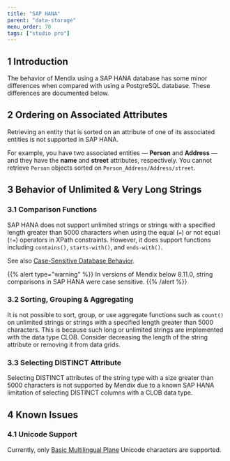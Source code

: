 ```yaml
---
title: "SAP HANA"
parent: "data-storage"
menu_order: 70
tags: ["studio pro"]
---
```


## 1 Introduction

The behavior of Mendix using a SAP HANA  database has some minor differences when compared with using a PostgreSQL database. These differences are documented below.

## 2 Ordering on Associated Attributes

Retrieving an entity that is sorted on an attribute of one of its associated entities is not supported in SAP HANA.

For example, you have two associated entities — **Person** and **Address** — and they have the **name** and **street** attributes, respectively. You cannot retrieve `Person` objects sorted on `Person_Address/Address/street`. 

## 3 Behavior of Unlimited & Very Long Strings

### 3.1 Comparison Functions

SAP HANA does not support unlimited strings or strings with a specified length greater than 5000 characters when using the equal (`=`) or not equal (`!=`) operators in XPath constraints. However, it does support functions including `contains()`, `starts-with()`, and `ends-with()`.

See also [Case-Sensitive Database Behavior](case-sensitive-database-behavior).

{{% alert type="warning" %}}
In versions of Mendix below 8.11.0, string comparisons in SAP HANA were case sensitive.
{{% /alert %}}

### 3.2 Sorting, Grouping & Aggregating

It is not possible to sort, group, or use aggregate functions such as `count()` on unlimited strings or strings with a specified length greater than 5000 characters. This is because such long or unlimited strings are implemented with the data type CLOB. Consider decreasing the length of the string attribute or removing it from data grids.  

### 3.3 Selecting DISTINCT Attribute

Selecting DISTINCT attributes of the string type with a size greater than 5000 characters is not supported by Mendix due to a known SAP HANA limitation of selecting DISTINCT columns with a CLOB data type.
 
## 4 Known Issues

### 4.1 Unicode Support

Currently, only [Basic Multilingual Plane](https://en.wikipedia.org/wiki/Plane_(Unicode)#Basic_Multilingual_Plane) Unicode characters are supported.
